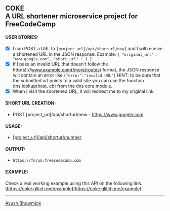 COKE <br />A URL shortener microservice project for FreeCodeCamp
----
#### USER STORIES:

- [x] I can POST a URL to ```[project_url]/api/shorturl/new]``` and I will receive a shortened URL in the JSON response.
  Example: ```{ "original_url" : "www.google.com", "short_url" : 1 }```
- [x] If I pass an invalid URL that doesn't follow the http(s)://www.example.com(/more/routes) format, the JSON response will contain an error like ```{"error":"invalid URL"}```
HINT: to be sure that the submitted url points to a valid site you can use the function dns.lookup(host, cb) from the dns core module.
- [x] When I visit the shortened URL, it will redirect me to my original link.

#### SHORT URL CREATION:
* POST [project_url]/api/shorturl/new - https://www.google.com
#### USAGE:
* [[project_url]/api/shorturl/number](/api/shorturl/number)

#### OUTPUT:
* ```https://forum.freecodecamp.com```

#### EXAMPLE:
Check a real working example using this API on the following link.
[https://coke.glitch.me/example](https://coke.glitch.me/example)

---
[Ayush Bhowmick](https://twitter.com/AyushBhowmick)
